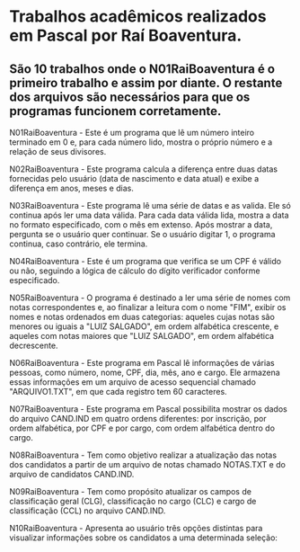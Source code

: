 <h1>Trabalhos acadêmicos realizados em Pascal por Raí Boaventura.</h1>
<h2>São 10 trabalhos onde o N01RaiBoaventura é o primeiro trabalho e assim por diante. O restante dos arquivos são necessários para que os programas funcionem corretamente.</h2>

N01RaiBoaventura - Este é um programa que lê um número inteiro terminado em 0 e, para cada número lido, mostra o próprio número e a relação de seus divisores.

N02RaiBoaventura - Este programa calcula a diferença entre duas datas fornecidas pelo usuário (data de nascimento e data atual) e exibe a diferença em anos, meses e dias.

N03RaiBoaventura - Este programa lê uma série de datas e as valida. Ele só continua após ler uma data válida. Para cada data válida lida, mostra a data no formato especificado, com o mês em extenso. 
Após mostrar a data, pergunta se o usuário quer continuar. Se o usuário digitar 1, o programa continua, caso contrário, ele termina.

N04RaiBoaventura - Este é um programa que verifica se um CPF é válido ou não, seguindo a lógica de cálculo do dígito verificador conforme especificado.

N05RaiBoaventura - O programa é destinado a ler uma série de nomes com notas correspondentes e, ao finalizar a leitura com o nome "FIM", exibir os nomes e notas ordenados em duas categorias: aqueles cujas notas são menores
ou iguais a "LUIZ SALGADO", em ordem alfabética crescente, e aqueles com notas maiores que "LUIZ SALGADO", em ordem alfabética decrescente.

N06RaiBoaventura - Este programa em Pascal lê informações de várias pessoas, como número, nome, CPF, dia, mês, ano e cargo. Ele armazena essas informações em um arquivo de acesso sequencial 
chamado "ARQUIVO1.TXT", em que cada registro tem 60 caracteres.

N07RaiBoaventura - Este programa em Pascal possibilita mostrar os dados do arquivo CAND.IND em quatro ordens diferentes: por inscrição, por ordem alfabética, por CPF e por cargo, com ordem alfabética dentro do cargo.

N08RaiBoaventura - Tem como objetivo realizar a atualização das notas dos candidatos a partir de um arquivo de notas chamado NOTAS.TXT e do arquivo de candidatos CAND.IND.

N09RaiBoaventura - Tem como propósito atualizar os campos de classificação geral (CLG), classificação no cargo (CLC) e cargo de classificação (CCL) no arquivo CAND.IND.

N10RaiBoaventura - Apresenta ao usuário três opções distintas para visualizar informações sobre os candidatos a uma determinada seleção:
